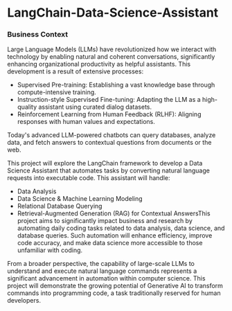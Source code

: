 # LangChain-Data-Science-Assistant
### Business Context

Large Language Models (LLMs) have revolutionized how we interact with technology by enabling natural and coherent conversations, significantly enhancing organizational productivity as helpful assistants. This development is a result of extensive processes:

- Supervised Pre-training: Establishing a vast knowledge base through compute-intensive training.
- Instruction-style Supervised Fine-tuning: Adapting the LLM as a high-quality assistant using curated dialog datasets.
- Reinforcement Learning from Human Feedback (RLHF): Aligning responses with human values and expectations.

Today's advanced LLM-powered chatbots can query databases, analyze data, and fetch answers to contextual questions from documents or the web.

This project will explore the LangChain framework to develop a Data Science Assistant that automates tasks by converting natural language requests into executable code. This assistant will handle:

- Data Analysis
- Data Science & Machine Learning Modeling
- Relational Database Querying
- Retrieval-Augmented Generation (RAG) for Contextual AnswersThis project aims to significantly impact business and research by automating daily coding tasks related to data analysis, data science, and database queries. Such automation will enhance efficiency, improve code accuracy, and make data science more accessible to those unfamiliar with coding.

From a broader perspective, the capability of large-scale LLMs to understand and execute natural language commands represents a significant advancement in automation within computer science. This project will demonstrate the growing potential of Generative AI to transform commands into programming code, a task traditionally reserved for human developers.
